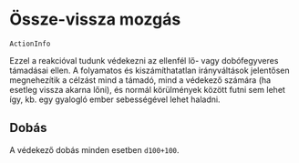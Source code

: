 # Össze-vissza mozgás

`ActionInfo`

Ezzel a reakcióval tudunk védekezni az ellenfél lő- vagy dobófegyveres támadásai ellen. A folyamatos és kiszámíthatatlan irányváltások jelentősen megnehezítik a célzást mind a támadó, mind a védekező számára (ha esetleg vissza akarna lőni), és normál körülmények között futni sem lehet így, kb. egy gyalogló ember sebességével lehet haladni.

## Dobás

A védekező dobás minden esetben `d100+100`.
